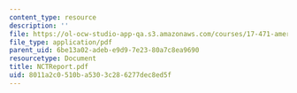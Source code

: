 ```yaml
---
content_type: resource
description: ''
file: https://ol-ocw-studio-app-qa.s3.amazonaws.com/courses/17-471-american-national-security-policy-fall-2002/8011a2c0510ba5303c286277dec8ed5f_NCTReport.pdf
file_type: application/pdf
parent_uid: 6be13a02-adeb-e9d9-7e23-80a7c8ea9690
resourcetype: Document
title: NCTReport.pdf
uid: 8011a2c0-510b-a530-3c28-6277dec8ed5f
---
```

